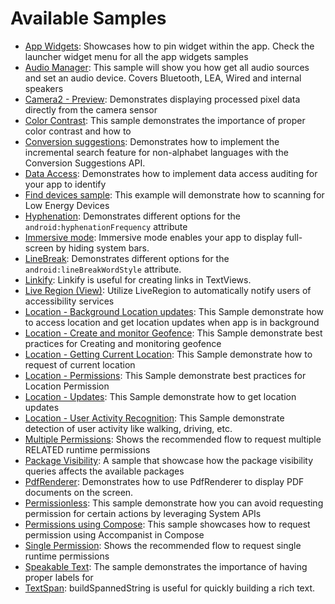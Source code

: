 # Available Samples

- [App Widgets](/user-interface/appwidgets/src/main/java/com/example/platform/ui/appwidgets/AppWidgets.kt):
Showcases how to pin widget within the app. Check the launcher widget menu for all the app widgets samples
- [Audio Manager](/connectivity/audio/src/main/java/com/example/platform/connectivity/audio/AudioSample.kt):
This sample will show you how get all audio sources and set an audio device. Covers Bluetooth, LEA, Wired and internal speakers
- [Camera2 - Preview](/camera/camera2/src/main/java/com/example/platform/camera/preview/Camera2Preview.kt):
Demonstrates displaying processed pixel data directly from the camera sensor 
- [Color Contrast](/accessibility/src/main/java/com/example/platform/accessibility/ColorContrast.kt):
This sample demonstrates the importance of proper color contrast and how to 
- [Conversion suggestions](/user-interface/text/src/main/java/com/example/platform/ui/text/ConversionSuggestions.kt):
Demonstrates how to implement the incremental search feature for non-alphabet languages with the Conversion Suggestions API.
- [Data Access](/privacy/transparency/src/main/java/com/example/platform/privacy/transparency/DataAccess.kt):
Demonstrates how to implement data access auditing for your app to identify 
- [Find devices sample](/connectivity/bluetooth/ble/src/main/java/com/example/platform/connectivity/bluetooth/ble/FindDevicesSample.kt):
This example will demonstrate how to scanning for Low Energy Devices
- [Hyphenation](/user-interface/text/src/main/java/com/example/platform/ui/text/Hyphenation.kt):
Demonstrates different options for the `android:hyphenationFrequency` attribute
- [Immersive mode](/user-interface/window-insets/src/main/java/com/example/platform/ui/insets/ImmersiveMode.kt):
Immersive mode enables your app to display full-screen by hiding system bars.
- [LineBreak](/user-interface/text/src/main/java/com/example/platform/ui/text/LineBreak.kt):
Demonstrates different options for the `android:lineBreakWordStyle` attribute.
- [Linkify](/user-interface/text/src/main/java/com/example/platform/ui/text/Linkify.kt):
Linkify is useful for creating links in TextViews.
- [Live Region (View)](/accessibility/src/main/java/com/example/platform/accessibility/LiveRegionView.kt):
Utilize LiveRegion to automatically notify users of accessibility services
- [Location - Background Location updates](/location/src/main/java/com/example/platform/location/bglocationaccess/BgLocationAccessScreen.kt):
This Sample demonstrate how to access location and get location updates when app is in background
- [Location - Create and monitor Geofence](/location/src/main/java/com/example/platform/location/geofencing/GeofencingScreen.kt):
This Sample demonstrate best practices for Creating and monitoring geofence
- [Location - Getting Current Location](/location/src/main/java/com/example/platform/location/currentLocation/CurrentLocationScreen.kt):
This Sample demonstrate how to request of current location
- [Location - Permissions](/location/src/main/java/com/example/platform/location/permission/LocationPermissionsScreen.kt):
This Sample demonstrate best practices for Location Permission
- [Location - Updates](/location/src/main/java/com/example/platform/location/locationupdates/LocationUpdatesScreen.kt):
This Sample demonstrate how to get location updates
- [Location - User Activity Recognition](/location/src/main/java/com/example/platform/location/useractivityrecog/UserActivityRecognitionScreen.kt):
This Sample demonstrate detection of user activity like walking, driving, etc.
- [Multiple Permissions](/privacy/permissions/src/main/java/com/example/platform/privacy/permissions/MultiplePermissions.kt):
Shows the recommended flow to request multiple RELATED runtime permissions
- [Package Visibility](/privacy/data/src/main/java/com/example/platform/privacy/data/PackageVisibility.kt):
A sample that showcase how the package visibility queries affects the available packages
- [PdfRenderer](/graphics/src/main/java/com/example/platform/graphics/PdfRenderer.kt):
Demonstrates how to use PdfRenderer to display PDF documents on the screen.
- [Permissionless](/privacy/permissions/src/main/java/com/example/platform/privacy/permissions/Permissionless.kt):
This sample demonstrate how you can avoid requesting permission for certain actions by leveraging System APIs
- [Permissions using Compose](/privacy/permissions/src/main/java/com/example/platform/privacy/permissions/ComposePermissions.kt):
This sample showcases how to request permission using Accompanist in Compose
- [Single Permission](/privacy/permissions/src/main/java/com/example/platform/privacy/permissions/SinglePermission.kt):
Shows the recommended flow to request single runtime permissions
- [Speakable Text](/accessibility/src/main/java/com/example/platform/accessibility/SpeakableText.kt):
The sample demonstrates the importance of having proper labels for
- [TextSpan](/user-interface/text/src/main/java/com/example/platform/ui/text/TextSpan.kt):
buildSpannedString is useful for quickly building a rich text.
